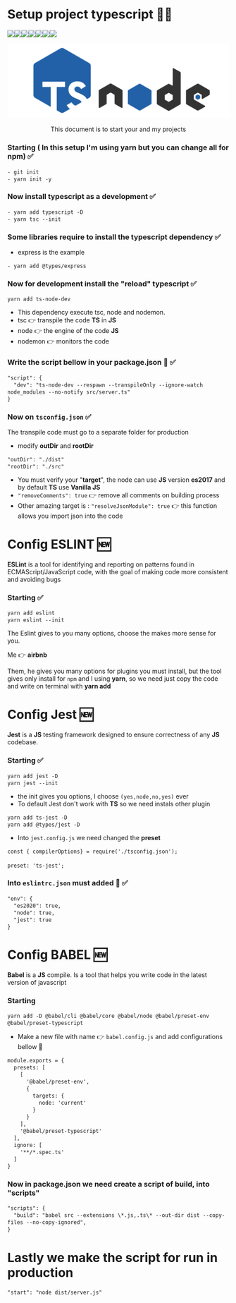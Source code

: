 # Setup project typescript 🔄🆕
<div style="display:flex">
<img  src="https://img.shields.io/static/v1?label=node&message=LTS&color=green&style=for-the-badge&logo=node.js"/>
<img  src="https://img.shields.io/static/v1?label=react&message=LTS&color=blue&style=for-the-badge&logo=react"/>
<img  src="https://img.shields.io/static/v1?label=javascript&message=LTS&color=yellow&style=for-the-badge&logo=javascript"/>
<img src="https://img.shields.io/static/v1?label=typescript&message=LTS&color=blue&style=for-the-badge&logo=typescript"/>
<img src="https://img.shields.io/static/v1?label=babel&message=LTS&color=yellow&style=for-the-badge&logo=babel"/>
<img src="https://img.shields.io/static/v1?label=jest&message=LTS&color=orange&style=for-the-badge&logo=jest"/>
<img src="https://img.shields.io/static/v1?label=eslint&message=LTS&color=purple&style=for-the-badge&logo=eslint"/>
</div>

![TS CONFIG NODE](./assets/tsnode.svg)

<p align="center">This document is to start your and my projects</p>

### Starting ( In this setup I'm using yarn but you can change all for npm) ✅
```
- git init
- yarn init -y
```

### Now install typescript as a development  ✅
```
- yarn add typescript -D
- yarn tsc --init
```

### Some libraries require to install the typescript dependency ✅
- express is the example
```
- yarn add @types/express
```

### Now for development install the "reload" typescript ✅
```
yarn add ts-node-dev
```
- This dependency execute tsc, node and nodemon.
- tsc 👉 transpile the code **TS** in **JS**
- node 👉 the engine of the code **JS**
- nodemon 👉 monitors the code 

### Write the script bellow in your **package.json** 🔽 ✅

```
"script": {
  "dev": "ts-node-dev --respawn --transpileOnly --ignore-watch node_modules --no-notify src/server.ts"
}
```
### Now on ```tsconfig.json``` ✅
The transpile code must go to a separate folder for production
- modify **outDir** and **rootDir**
```
"outDir": "./dist"
"rootDir": "./src"
```
- You must verify your "**target**", the node can use **JS** version **es2017** and by default **TS** use **Vanilla JS**
- ```"removeComments": true``` 👉 remove all comments on building process 
- Other amazing target is :  ```"resolveJsonModule": true``` 👉 this function allows you import json into the code

# Config ESLINT 🆕

**ESLint** is a tool for identifying and reporting on patterns found in ECMAScript/JavaScript code, with the goal of making code more consistent and avoiding bugs

### Starting ✅

```
yarn add eslint 
yarn eslint --init
```

The Eslint gives to you many options, choose the makes more sense for you.

Me 👉 **airbnb**

Them, he gives you many options for plugins you must install, but the tool gives only install for ```npm``` and I using **yarn**, so we need just copy the code and write on terminal with **yarn add**

# Config Jest 🆕

**Jest** is a **JS** testing framework designed to ensure correctness of any **JS** codebase.

### Starting ✅

```
yarn add jest -D
yarn jest --init 
```
- the init gives you options, I choose ```(yes,node,no,yes)``` ever 
- To default Jest don't work with **TS** so we need instals other plugin

```
yarn add ts-jest -D
yarn add @types/jest -D
```
- Into ```jest.config.js``` we need changed the **preset**
```
const { compilerOptions} = require('./tsconfig.json');

preset: 'ts-jest';
```

### Into ```eslintrc.json``` must added 🔽 ✅
  ```
  "env": {
    "es2020": true,
    "node": true,
    "jest": true
  }
  ```

# Config BABEL 🆕

**Babel** is a **JS** compile. Is a tool that helps you write code in the latest version of javascript

### Starting

```
yarn add -D @babel/cli @babel/core @babel/node @babel/preset-env @babel/preset-typescript
```
- Make a new file with name 👉 ```babel.config.js``` and add configurations bellow 🔽
```
module.exports = {
  presets: [
    [
      '@babel/preset-env',
      {
        targets: {
          node: 'current'
        }
      }
    ],
    '@babel/preset-typescript'
  ],
  ignore: [
    '**/*.spec.ts'
  ]
}
```

### Now in package.json we need create a script of build, into "scripts"
```
"scripts": {
  "build": "babel src --extensions \*.js,.ts\* --out-dir dist --copy-files --no-copy-ignored",
}
```
# Lastly we make the script for run in production

```"start": "node dist/server.js"```
